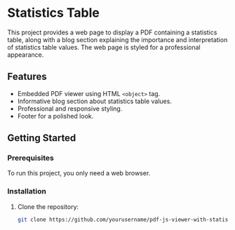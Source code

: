 # Statistics Table

This project provides a web page to display a PDF containing a statistics table, along with a blog section explaining the importance and interpretation of statistics table values. The web page is styled for a professional appearance.

## Features

- Embedded PDF viewer using HTML `<object>` tag.
- Informative blog section about statistics table values.
- Professional and responsive styling.
- Footer for a polished look.

## Getting Started

### Prerequisites

To run this project, you only need a web browser.

### Installation

1. Clone the repository:
   ```bash
   git clone https://github.com/yourusername/pdf-js-viewer-with-statistics-table.git
